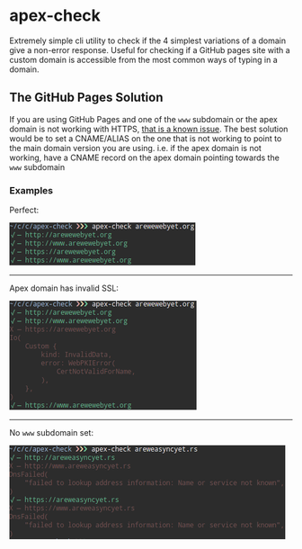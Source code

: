 # apex-check

Extremely simple cli utility to check if the 4 simplest variations of a domain
give a non-error response. Useful for checking if a GitHub pages site with a
custom domain is accessible from the most common ways of typing in a domain.

## The GitHub Pages Solution

If you are using GitHub Pages and one of the `www` subdomain or the apex domain
is not working with HTTPS, [that is a known issue]. The best solution would be
to set a CNAME/ALIAS on the one that is not working to point to the main domain
version you are using. i.e. if the apex domain is not working, have a CNAME
record on the apex domain pointing towards the `www` subdomain

### Examples

Perfect:

![Success](screenshots/success.png)

---

Apex domain has invalid SSL:

![Apex SSL Error](screenshots/apex_ssl_error.png)

---

No `www` subdomain set:

![No www Subdomain](screenshots/no_www_error.png)


[that is a known issue]: https://github.com/isaacs/github/issues/1675
